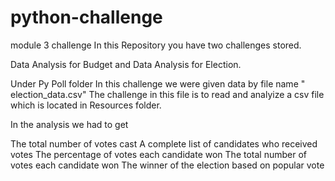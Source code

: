 # python-challenge
module 3 challenge 
In this Repository you have two challenges stored.

Data Analysis for Budget and Data Analysis for Election.

Under Py Poll folder
In this challenge we were given data by file name " election_data.csv"
The challenge in this file is to read and analyize a csv file which is located in Resources folder.

In the analysis we had to get

The total number of votes cast
A complete list of candidates who received votes
The percentage of votes each candidate won
The total number of votes each candidate won
The winner of the election based on popular vote

